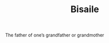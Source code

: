 ---
title: Bisaile
letter: B
permalink: "/definitions/bld-bisaile.html"
body: The father of one’s grandfather or grandmother
published_at: '2018-07-07'
source: Black's Law Dictionary 2nd Ed (1910)
layout: post
---